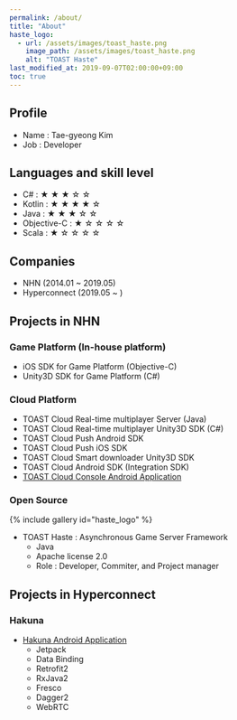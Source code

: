```yaml
---
permalink: /about/
title: "About"
haste_logo:
  - url: /assets/images/toast_haste.png
    image_path: /assets/images/toast_haste.png
    alt: "TOAST Haste"
last_modified_at: 2019-09-07T02:00:00+09:00
toc: true
---
```


## Profile
- Name : Tae-gyeong Kim
- Job : Developer

## Languages and skill level
- C# : ★ ★ ★ ☆ ☆ 
- Kotlin : ★ ★ ★ ★ ☆
- Java : ★ ★ ★ ☆ ☆
- Objective-C : ★ ☆ ☆ ☆ ☆
- Scala : ★ ☆ ☆ ☆ ☆

## Companies
- NHN (2014.01 ~ 2019.05)
- Hyperconnect (2019.05 ~ )

## Projects in NHN

### Game Platform (In-house platform)
- iOS SDK for Game Platform (Objective-C)
- Unity3D SDK for Game Platform (C#)

### Cloud Platform
- TOAST Cloud Real-time multiplayer Server (Java)
- TOAST Cloud Real-time multiplayer Unity3D SDK (C#)
- TOAST Cloud Push Android SDK
- TOAST Cloud Push iOS SDK
- TOAST Cloud Smart downloader Unity3D SDK
- TOAST Cloud Android SDK (Integration SDK)
- [TOAST Cloud Console Android Application](https://play.google.com/store/apps/details?id=com.nhn.toast.console)

### Open Source
{% include gallery id="haste_logo" %}
- TOAST Haste : Asynchronous Game Server Framework
    - Java
    - Apache license 2.0
    - Role : Developer, Commiter, and Project manager

## Projects in Hyperconnect

### Hakuna
- [Hakuna Android Application](https://play.google.com/store/apps/details?id=com.movefastcompany.bora)
    - Jetpack
    - Data Binding
    - Retrofit2
    - RxJava2
    - Fresco
    - Dagger2
    - WebRTC